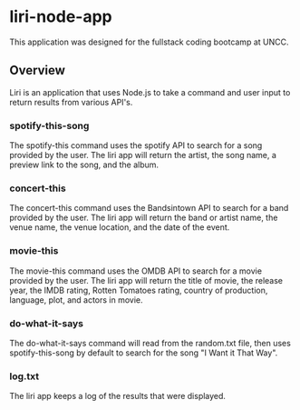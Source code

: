 # liri-node-app
This application was designed for the fullstack coding bootcamp at UNCC.

## Overview

Liri is an application that uses Node.js to take a command and user input to return results from various API's.

### spotify-this-song
The spotify-this command uses the spotify API to search for a song provided by the user. The liri app will return the artist, the song name, a preview link to the song, and the album.

### concert-this
The concert-this command uses the Bandsintown API to search for a band provided by the user. The liri app will return the band or artist name, the venue name, the venue location, and the date of the event.

### movie-this
The movie-this command uses the OMDB API to search for a movie provided by the user. The liri app will return the title of movie, the release year, the IMDB rating, Rotten Tomatoes rating, country of production, language, plot, and actors in movie.

### do-what-it-says
The do-what-it-says command will read from the random.txt file, then uses spotify-this-song by default to search for the song "I Want it That Way".

### log.txt
The liri app keeps a log of the results that were displayed.
